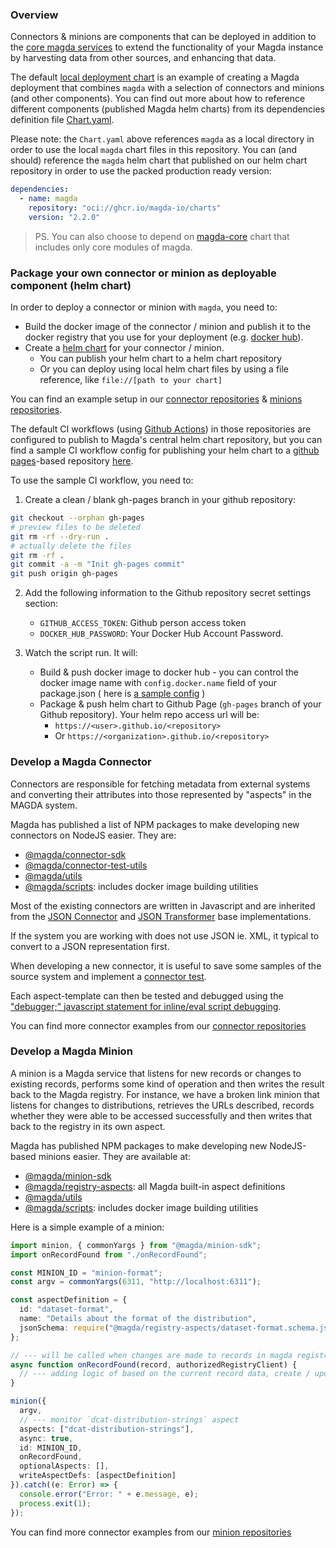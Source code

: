 ### Overview

Connectors & minions are components that can be deployed in addition to the [core magda services](https://github.com/magda-io/magda/tree/master/deploy/helm/magda-core) to extend the functionality of your Magda instance by harvesting data from other sources, and enhancing that data.

The default [local deployment chart](https://github.com/magda-io/magda/tree/master/deploy/helm/local-deployment) is an example of creating a Magda deployment that combines `magda` with a selection of connectors and minions (and other components). You can find out more about how to reference different components (published Magda helm charts) from its dependencies definition file [Chart.yaml](https://github.com/magda-io/magda/blob/master/deploy/helm/local-deployment/Chart.yaml).

Please note: the `Chart.yaml` above references `magda` as a local directory in order to use the local `magda` chart files in this repository. You can (and should) reference the `magda` helm chart that published on our helm chart repository in order to use the packed production ready version:

```yaml
dependencies:
  - name: magda
    repository: "oci://ghcr.io/magda-io/charts"
    version: "2.2.0"
```

> PS. You can also choose to depend on [magda-core](https://github.com/magda-io/magda/tree/master/deploy/helm/magda-core) chart that includes only core modules of magda.

### Package your own connector or minion as deployable component (helm chart)

In order to deploy a connector or minion with `magda`, you need to:

- Build the docker image of the connector / minion and publish it to the docker registry that you use for your deployment (e.g. [docker hub](https://hub.docker.com/)).
- Create a [helm chart](https://helm.sh/docs/topics/charts/) for your connector / minion.
  - You can publish your helm chart to a helm chart repository
  - Or you can deploy using local helm chart files by using a file reference, like `file://[path to your chart]`

You can find an example setup in our [connector repositories](https://github.com/magda-io?utf8=%E2%9C%93&q=magda+connector) & [minions repositories](https://github.com/magda-io?utf8=%E2%9C%93&q=magda-minion).

The default CI workflows (using [Github Actions](https://github.com/features/actions)) in those repositories are configured to publish to Magda's central helm chart repository, but you can find a sample CI workflow config for publishing your helm chart to a [github pages](https://pages.github.com/)-based repository [here](https://github.com/magda-io/magda-ckan-connector/tree/e48deb3ba71d04fa2732d8fae777b783982dd518/.github/workflows).

To use the sample CI workflow, you need to:

1. Create a clean / blank gh-pages branch in your github repository:

```bash
git checkout --orphan gh-pages
# preview files to be deleted
git rm -rf --dry-run .
# actually delete the files
git rm -rf .
git commit -a -m "Init gh-pages commit"
git push origin gh-pages
```

2. Add the following information to the Github repository secret settings section:

   - `GITHUB_ACCESS_TOKEN`: Github person access token
   - `DOCKER_HUB_PASSWORD`: Your Docker Hub Account Password.

3. Watch the script run. It will:
   - Build & push docker image to docker hub - you can control the docker image name with `config.docker.name` field of your package.json ( here is [a sample config](https://github.com/magda-io/magda-ckan-connector/blob/4b08982718efa4af63470ed7bbf48db912a1b50a/package.json#L61) )
   - Package & push helm chart to Github Page (`gh-pages` branch of your Github repository). Your helm repo access url will be:
     - `https://<user>.github.io/<repository>`
     - Or `https://<organization>.github.io/<repository>`

### Develop a Magda Connector

Connectors are responsible for fetching metadata from external systems and converting their attributes into those represented by "aspects" in the MAGDA system.

Magda has published a list of NPM packages to make developing new connectors on NodeJS easier. They are:

- [@magda/connector-sdk](https://www.npmjs.com/package/@magda/connector-sdk)
- [@magda/connector-test-utils](https://www.npmjs.com/package/@magda/connector-test-utils)
- [@magda/utils](https://www.npmjs.com/package/@magda/utils)
- [@magda/scripts](https://www.npmjs.com/package/@magda/scripts): includes docker image building utilities

Most of the existing connectors are written in Javascript and are inherited from the [JSON Connector](https://www.npmjs.com/package/@magda/connector-sdk#jsonconnector) and [JSON Transformer](https://www.npmjs.com/package/@magda/connector-sdk#jsontransformer) base implementations.

If the system you are working with does not use JSON ie. XML, it typical to convert to a JSON representation first.

When developing a new connector, it is useful to save some samples of the source system and implement a [connector test](https://www.npmjs.com/package/@magda/connector-test-utils).

Each aspect-template can then be tested and debugged using the ["debugger;" javascript statement for inline/eval script debugging](https://developer.mozilla.org/en-US/docs/Web/JavaScript/Reference/Statements/debugger).

You can find more connector examples from our [connector repositories](https://github.com/magda-io?utf8=%E2%9C%93&q=magda+connector)

### Develop a Magda Minion

A minion is a Magda service that listens for new records or changes to existing records, performs some kind of operation and then writes the result back to the Magda registry. For instance, we have a broken link minion that listens for changes to distributions, retrieves the URLs described, records whether they were able to be accessed successfully and then writes that back to the registry in its own aspect.

Magda has published NPM packages to make developing new NodeJS-based minions easier. They are available at:

- [@magda/minion-sdk](https://www.npmjs.com/package/@magda/minion-sdk)
- [@magda/registry-aspects](https://www.npmjs.com/package/@magda/registry-aspects): all Magda built-in aspect definitions
- [@magda/utils](https://www.npmjs.com/package/@magda/utils)
- [@magda/scripts](https://www.npmjs.com/package/@magda/scripts): includes docker image building utilities

Here is a simple example of a minion:

```typescript
import minion, { commonYargs } from "@magda/minion-sdk";
import onRecordFound from "./onRecordFound";

const MINION_ID = "minion-format";
const argv = commonYargs(6311, "http://localhost:6311");

const aspectDefinition = {
  id: "dataset-format",
  name: "Details about the format of the distribution",
  jsonSchema: require("@magda/registry-aspects/dataset-format.schema.json")
};

// --- will be called when changes are made to records in magda registry
async function onRecordFound(record, authorizedRegistryClient) {
  // --- adding logic of based on the current record data, create / update extra data and save back to registry via `authorizedRegistryClient`
}

minion({
  argv,
  // --- monitor `dcat-distribution-strings` aspect
  aspects: ["dcat-distribution-strings"],
  async: true,
  id: MINION_ID,
  onRecordFound,
  optionalAspects: [],
  writeAspectDefs: [aspectDefinition]
}).catch((e: Error) => {
  console.error("Error: " + e.message, e);
  process.exit(1);
});
```

You can find more connector examples from our [minion repositories](https://github.com/magda-io?utf8=%E2%9C%93&q=magda-minion)
